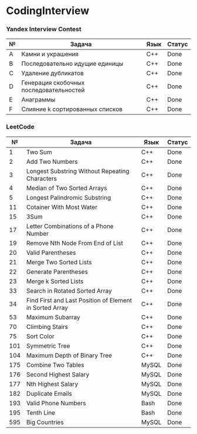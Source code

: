 # CodingInterview

### Yandex Interview Contest
|№|Задача|Язык|Статус|
|-|------|----|------|
|A|Камни и украшения|C++|Done|
|B|Последовательно идущие единицы|C++|Done|
|C|Удаление дубликатов|C++|Done|
|D|Генерация скобочных последовательностей|C++|Done|
|E|Анаграммы|C++|Done|
|F|Слияние k сортированных списков|C++|Done|

### LeetCode
|№|Задача|Язык|Статус|
|-|------|----|------|
|1|Two Sum|C++|Done|
|2|Add Two Numbers|C++|Done|
|3|Longest Substring Without Repeating Characters|C++|Done|
|4|Median of Two Sorted Arrays|C++|Done|
|5|Longest Palindromic Substring|C++|Done|
|11|Cotainer With Most Water|C++|Done|
|15|3Sum|C++|Done|
|17|Letter Combinations of a Phone Number|C++|Done|
|19|Remove Nth Node From End of List|C++|Done|
|20|Valid Parentheses|C++|Done|
|21|Merge Two Sorted Lists|C++|Done|
|22|Generate Parentheses|C++|Done|
|23|Merge k Sorted Lists|C++|Done|
|33|Search in Rotated Sorted Array|C++|Done|
|34|Find First and Last Position of Element in Sorted Array|C++|Done|
|53|Maximum Subarray|C++|Done|
|70|Climbing Stairs|C++|Done|
|75|Sort Color|C++|Done|
|101|Symmetric Tree|C++|Done|
|104|Maximum Depth of Binary Tree|C++|Done|
|175|Combine Two Tables|MySQL|Done|
|176|Second Highest Salary|MySQL|Done|
|177|Nth Highest Salary|MySQL|Done|
|182|Duplicate Emails|MySQL|Done|
|193|Valid Phone Numbers|Bash|Done|
|195|Tenth Line|Bash|Done|
|595|Big Countries|MySQL|Done|
